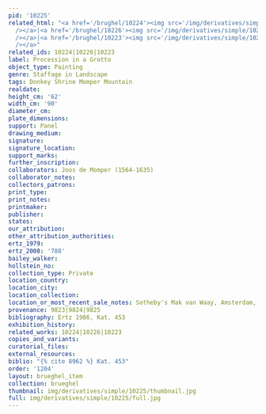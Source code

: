 ```yaml
---
pid: '10225'
related_html: "<a href='/brughel/10224'><img src='/img/derivatives/simple/10224/thumbnail.jpg'
  /></a>|<a href='/brughel/10226'><img src='/img/derivatives/simple/10226/thumbnail.jpg'
  /></a>|<a href='/brughel/10223'><img src='/img/derivatives/simple/10223/thumbnail.jpg'
  /></a>"
related_ids: 10224|10226|10223
label: Procession in a Grotto
object_type: Painting
genre: Staffage in Landscape
tags: Donkey Shrine Momper Mountain
realdate: 
height_cm: '62'
width_cm: '90'
diameter_cm: 
plate_dimensions: 
support: Panel
drawing_medium: 
signature: 
signature_location: 
support_marks: 
further_inscription: 
collaborators: Joos de Momper (1564-1635)
collaborator_notes: 
collectors_patrons: 
print_type: 
print_notes: 
printmaker: 
publisher: 
states: 
our_attribution: 
other_attribution_authorities: 
ertz_1979: 
ertz_2008: '788'
bailey_walker: 
hollstein_no: 
collection_type: Private
location_country: 
location_city: 
location_collection: 
location_or_most_recent_sale_notes: Sotheby's Mak van Waay, Amsterdam, 14 April 1942
provenance: 9823|9824|9825
bibliography: Ertz 1986, Kat. 453
exhibition_history: 
related_works: 10224|10226|10223
copies_and_variants: 
curatorial_files: 
external_resources: 
biblio: "{% cite 8962 %} Kat. 453"
order: '1204'
layout: brueghel_item
collection: brueghel
thumbnail: img/derivatives/simple/10225/thumbnail.jpg
full: img/derivatives/simple/10225/full.jpg
---
```

